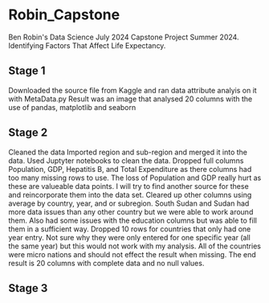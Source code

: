 # Robin_Capstone
Ben Robin's Data Science July 2024 Capstone Project Summer 2024. Identifying Factors That Affect Life Expectancy.

## Stage 1 
Downloaded the source file from Kaggle and ran data attribute analyis on it with MetaData.py
Result was an image that analysed 20 columns with the use of pandas, matplotlib and  seaborn

## Stage 2 
Cleaned the data 
Imported region and sub-region and merged it into the data. Used Juptyter notebooks to clean the data. 
Dropped full columns Population, GDP, Hepatitis B, and Total Expenditure as there columns had too many missing rows to use. The loss of Population and GDP really hurt as these are valueable data points. I will try to find another source for these and reincorporate them into the data set.
Cleared up other columns using average by country, year, and or subregion. 
South Sudan and Sudan had more data issues than any other country but we were able to work around them. 
Also had some issues with the education columns but was able to fill them in a sufficient way. 
Dropped 10 rows for countries that only had one year entry. Not sure why they were only entered for one specific year (all the same year) but this would not work with my analysis. All of the countries were micro nations and should not effect the result when missing. 
The end result is 20 columns with complete data and no null values. 

## Stage 3 